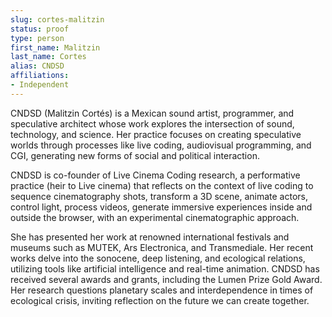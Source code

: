 ```yaml
---
slug: cortes-malitzin
status: proof
type: person
first_name: Malitzin
last_name: Cortes
alias: CNDSD
affiliations:
- Independent
---
```


CNDSD (Malitzin Cortés) is a Mexican sound artist, programmer, and speculative architect whose work explores the intersection of sound, technology, and science. Her practice focuses on creating speculative worlds through processes like live coding, audiovisual programming, and CGI, generating new forms of social and political interaction.

CNDSD is co-founder of Live Cinema Coding research, a performative practice (heir to Live cinema) that reflects on the context of live coding to sequence cinematography shots, transform a 3D scene, animate actors, control light, process videos, generate immersive experiences inside and outside the browser, with an experimental cinematographic approach.

She has presented her work at renowned international festivals and museums such as MUTEK, Ars Electronica, and Transmediale. Her recent works delve into the sonocene, deep listening, and ecological relations, utilizing tools like artificial intelligence and real-time animation. CNDSD has received several awards and grants, including the Lumen Prize Gold Award. Her research questions planetary scales and interdependence in times of ecological crisis, inviting reflection on the future we can create together.
